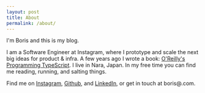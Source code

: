 ```yaml
---
layout: post
title: About
permalink: /about/
---
```


I'm Boris and this is my blog.

I am a Software Engineer at Instagram, where I prototype and scale the next big ideas for product & infra. A few years ago I wrote a book: [O'Reilly's Programming TypeScript](https://amazon.com/Programming-TypeScript-Making-JavaScript-Applications/dp/1492037656). I live in Nara, Japan. In my free time you can find me reading, running, and salting things.

Find me on [Instagram](https://www.instagram.com/b.cherny/), [Github](https://github.com/bcherny), and [LinkedIn](https://www.linkedin.com/in/bcherny), or get in touch at boris@<this domain>.com.
